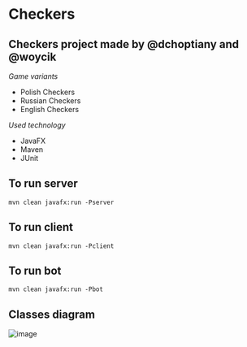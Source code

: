 # Checkers
## Checkers project made by @dchoptiany and @woycik

*Game variants*
- Polish Checkers
- Russian Checkers
- English Checkers


*Used technology*
- JavaFX
- Maven
- JUnit
## To  run server
`mvn clean javafx:run -Pserver`


## To run client
`mvn clean javafx:run -Pclient`


## To run bot
`mvn clean javafx:run -Pbot`

## Classes diagram
![image](https://user-images.githubusercontent.com/88285570/212198463-6d6d245b-0014-48cd-bf04-384b496686a4.png)
